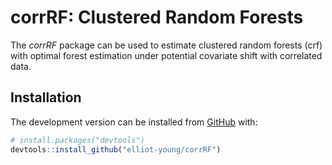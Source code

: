 
<!-- README.md is generated from README.Rmd. Please edit that file -->

# corrRF: Clustered Random Forests

<!-- badges: start -->
<!-- badges: end -->

The *corrRF* package can be used to estimate clustered random forests (crf) with optimal forest estimation under potential covariate shift with correlated data.

## Installation

<!-- You can install the released version of corrRF from [CRAN](https://CRAN.R-project.org) with: -->

<!--  ``` r -->
<!-- install.packages("corrRF") -->
<!-- ``` -->

The development version can be installed from
[GitHub](https://github.com/) with:

``` r
# install.packages("devtools")
devtools::install_github("elliot-young/corrRF")
```
